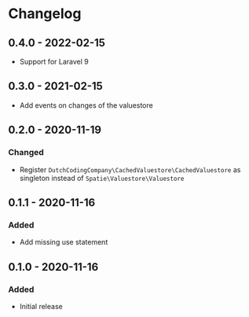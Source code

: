 # Changelog

## 0.4.0 - 2022-02-15

- Support for Laravel 9

## 0.3.0 - 2021-02-15
- Add events on changes of the valuestore

## 0.2.0 - 2020-11-19

### Changed
- Register `DutchCodingCompany\CachedValuestore\CachedValuestore` as singleton instead of `Spatie\Valuestore\Valuestore`

## 0.1.1 - 2020-11-16

### Added
- Add missing use statement

## 0.1.0 - 2020-11-16

### Added
- Initial release
